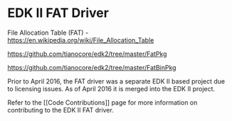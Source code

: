 # EDK II FAT Driver

File Allocation Table (FAT) - https://en.wikipedia.org/wiki/File_Allocation_Table

https://github.com/tianocore/edk2/tree/master/FatPkg

https://github.com/tianocore/edk2/tree/master/FatBinPkg

Prior to April 2016, the FAT driver was a separate EDK II based project due to licensing issues. As of April 2016 it is merged into the EDK II project.

Refer to the [[Code Contributions]] page for more information on contributing to the EDK II FAT driver.
